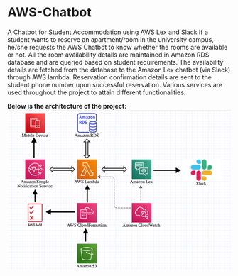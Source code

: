 # AWS-Chatbot
A Chatbot for Student Accommodation using AWS Lex and Slack
If a student wants to reserve an apartment/room in the university campus, he/she requests the AWS Chatbot to know whether the rooms are available or not. All the room availability details are maintained in Amazon RDS database and are queried based on student requirements. The availability details are fetched from the database to the Amazon Lex chatbot (via Slack) through AWS lambda. Reservation confirmation details are sent to the student phone number upon successful reservation. Various services are used throughout the project to attain different functionalities.

**Below is the architecture of the project:**
![](Architecture.png)

